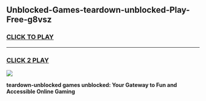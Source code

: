 
## Unblocked-Games-teardown-unblocked-Play-Free-g8vsz
<h3>
<a href="https://premium76.site?title=teardown-unblocked&ref=18A1">CLICK TO PLAY</a></h3>
<hr>

<h3>
<a href="https://premium76.site?title=teardown-unblocked&ref=18A1">CLICK 2 PLAY</a>
  
</h3>

<a href="https://premium76.site?title=teardown-unblocked&ref=18A1"><img src="https://clearcache.store/games.png"></a>


**teardown-unblocked games unblocked: Your Gateway to Fun and Accessible Online Gaming**
